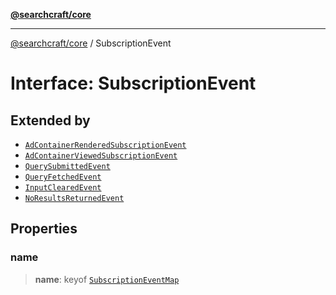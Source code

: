 [**@searchcraft/core**](/reference/sdk/core/README.md)

***

[@searchcraft/core](/reference/sdk/core/globals.md) / SubscriptionEvent

# Interface: SubscriptionEvent

## Extended by

- [`AdContainerRenderedSubscriptionEvent`](/reference/sdk/core/interfaces/AdContainerRenderedSubscriptionEvent.md)
- [`AdContainerViewedSubscriptionEvent`](/reference/sdk/core/interfaces/AdContainerViewedSubscriptionEvent.md)
- [`QuerySubmittedEvent`](/reference/sdk/core/interfaces/QuerySubmittedEvent.md)
- [`QueryFetchedEvent`](/reference/sdk/core/interfaces/QueryFetchedEvent.md)
- [`InputClearedEvent`](/reference/sdk/core/interfaces/InputClearedEvent.md)
- [`NoResultsReturnedEvent`](/reference/sdk/core/interfaces/NoResultsReturnedEvent.md)

## Properties

### name

> **name**: keyof [`SubscriptionEventMap`](/reference/sdk/core/interfaces/SubscriptionEventMap.md)

